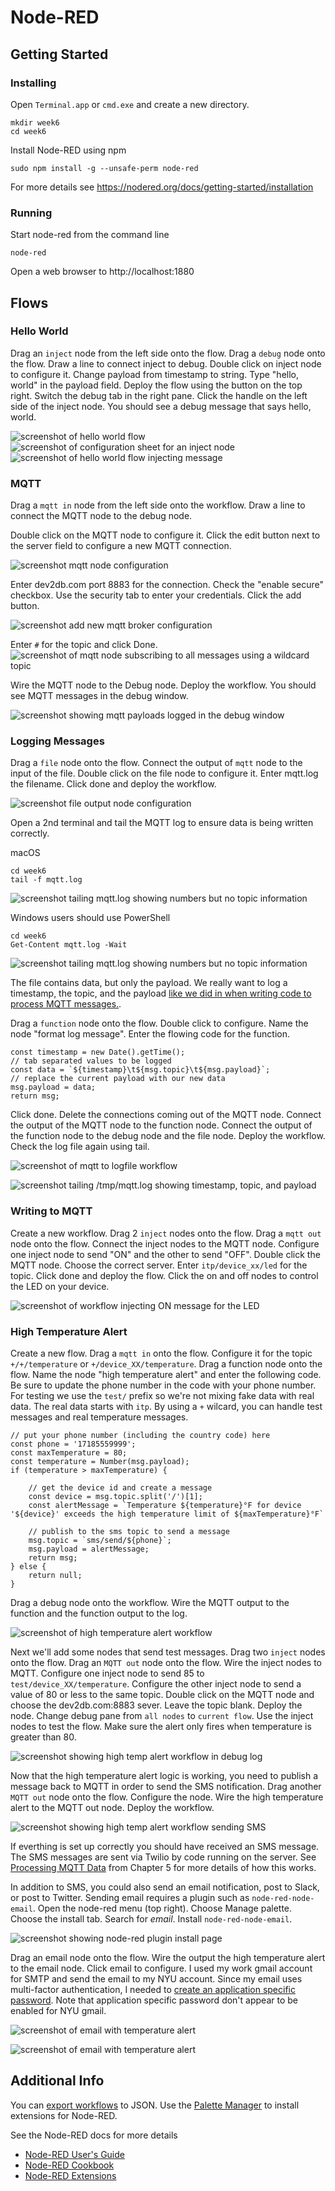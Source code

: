 # Node-RED

## Getting Started

### Installing

Open `Terminal.app` or `cmd.exe` and create a new directory.

    mkdir week6
    cd week6

Install Node-RED using npm

    sudo npm install -g --unsafe-perm node-red

For more details see https://nodered.org/docs/getting-started/installation

### Running

Start node-red from the command line

    node-red

Open a web browser to http://localhost:1880

## Flows

### Hello World
    
Drag an `inject` node from the left side onto the flow. Drag a `debug` node onto the flow. Draw a line to connect inject to debug. Double click on inject node to configure it. Change payload from timestamp to string. Type "hello, world" in the payload field. Deploy the flow using the button on the top right. Switch the debug tab in the right pane. Click the handle on the left side of the inject node. You should see a debug message that says hello, world.

![screenshot of hello world flow](img/flow-hello-unconfigured.png)
![screenshot of configuration sheet for an inject node](img/flow-hello-inject-node.png)
![screenshot of hello world flow injecting message](img/flow-hello-world.png)

### MQTT

Drag a `mqtt in` node from the left side onto the workflow. Draw a line to connect the MQTT node to the debug node.

Double click on the MQTT node to configure it. Click the edit button next to the server field to configure a new MQTT connection.

![screenshot mqtt node configuration](img/flow-new-mqtt-broker.png)

Enter dev2db.com port 8883 for the connection. Check the "enable secure" checkbox. Use the security tab to enter your credentials. Click the add button.

![screenshot add new mqtt broker configuration](img/flow-mqtt-add-broker.png)

Enter `#` for the topic and click Done.
![screenshot of mqtt node subscribing to all messages using a wildcard topic](img/flow-mqtt-node.png)

Wire the MQTT node to the Debug node. Deploy the workflow. You should see MQTT messages in the debug window.

![screenshot showing mqtt payloads logged in the debug window](img/flow-mqtt-debug.png)

### Logging Messages

Drag a `file` node onto the flow. Connect the output of `mqtt` node to the input of the file. Double click on the file node to configure it. Enter mqtt.log the filename. Click done and deploy the workflow.

![screenshot file output node configuration](img/flow-mqtt-log-file-config.png)

Open a 2nd terminal and tail the MQTT log to ensure data is being written correctly.

macOS

    cd week6
    tail -f mqtt.log

![screenshot tailing mqtt.log showing numbers but no topic information](img/tail-log-payload-only.png)

Windows users should use PowerShell

    cd week6
    Get-Content mqtt.log -Wait

![screenshot tailing mqtt.log showing numbers but no topic information](img/tail-log-payload-only-windows.png)

The file contains data, but only the payload. We really want to log a timestamp, the topic, and the payload [like we did in when writing code to process MQTT messages.](../05_Code/processing-mqtt-data.md#log-mqtt-messages-to-a-file).

Drag a `function` node onto the flow. Double click to configure. Name the node "format log message". Enter the flowing code for the function.

    const timestamp = new Date().getTime();
    // tab separated values to be logged
    const data = `${timestamp}\t${msg.topic}\t${msg.payload}`;
    // replace the current payload with our new data
    msg.payload = data;
    return msg;

Click done. Delete the connections coming out of the MQTT node. Connect the output of the MQTT node to the function node. Connect the output of the function node to the debug node and the file node. Deploy the workflow. Check the log file again using tail.

![screenshot of mqtt to logfile workflow](img/flow-log-format.png)

![screenshot tailing /tmp/mqtt.log showing timestamp, topic, and payload](img/tail-log-good.png)

### Writing to MQTT

Create a new workflow. Drag 2 `inject` nodes onto the flow. Drag a `mqtt out` node onto the flow. Connect the inject nodes to the MQTT node. Configure one inject node to send "ON" and the other to send "OFF". Double click the MQTT node. Choose the correct server. Enter `itp/device_xx/led` for the topic. Click done and deploy the flow. Click the on and off nodes to control the LED on your device.

![screenshot of workflow injecting ON message for the LED](img/flow-led-switch.png)

### High Temperature Alert

Create a new flow. Drag a `mqtt in` onto the flow. Configure it for the topic `+/+/temperature` or `+/device_XX/temperature`. Drag a function node onto the flow. Name the node "high temperature alert" and enter the following code. Be sure to update the phone number in the code with your phone number. For testing we use the `test/` prefix so we're not mixing fake data with real data. The real data starts with `itp`. By using a `+` wilcard, you can handle test messages and real temperature messages.

    // put your phone number (including the country code) here
    const phone = '17185559999';
    const maxTemperature = 80;
    const temperature = Number(msg.payload);
    if (temperature > maxTemperature) {

        // get the device id and create a message
        const device = msg.topic.split('/')[1];
        const alertMessage = `Temperature ${temperature}°F for device '${device}' exceeds the high temperature limit of ${maxTemperature}°F`

        // publish to the sms topic to send a message
        msg.topic = `sms/send/${phone}`;
        msg.payload = alertMessage;
        return msg;
    } else {
        return null;
    }

Drag a debug node onto the workflow. Wire the MQTT output to the function and the function output to the log.

![screenshot of high temperature alert workflow](img/flow-alert-debug.png)

Next we'll add some nodes that send test messages. Drag two `inject` nodes onto the flow. Drag an `MQTT out` node onto the flow. Wire the inject nodes to MQTT. Configure one inject node to send 85 to `test/device_XX/temperature`. Configure the other inject node to send a value of 80  or less to the same topic. Double click on the MQTT node and choose the dev2db.com:8883 sever. Leave the topic blank. Deploy the node. Change debug pane from `all nodes` to `current flow`.  Use the inject nodes to test the flow. Make sure the alert only fires when temperature is greater than 80.

![screenshot showing high temp alert workflow in debug log](img/flow-alert-test.png)

Now that the high temperature alert logic is working, you need to publish a message back to MQTT in order to send the SMS notification. Drag another `MQTT out` node onto the flow. Configure the node. Wire the high temperature alert to the MQTT out node. Deploy the workflow.

![screenshot showing high temp alert workflow sending SMS](img/flow-alert-complete.png)

If everthing is set up correctly you should have received an SMS message. The SMS messages are sent via Twilio by code running on the server. See [Processing MQTT Data](https://github.com/don/ITP-DeviceToDatabase/blob/master/05_Code/processing-mqtt-data.md#sms) from Chapter 5 for more details of how this works.

In addition to SMS, you could also send an email notification, post to Slack, or post to Twitter. Sending email requires a plugin such as `node-red-node-email`. Open the node-red menu (top right). Choose Manage palette. Choose the install tab. Search for *email*. Install `node-red-node-email`.

![screenshot showing node-red plugin install page](img/flow-install-email.png)

Drag an email node onto the flow. Wire the output the high temperature alert to the email node. Click email to configure. I used my work gmail account for SMTP and send the email to my NYU account. Since my email uses multi-factor authentication, I needed to [create an application specific password](https://support.google.com/accounts/answer/185833?hl=en). Note that application specific password don't appear to be enabled for NYU gmail.

![screenshot of email with temperature alert](img/flow-alert-email.png)

![screenshot of email with temperature alert](img/flow-alert-email-message.png)

## Additional Info

You can [export workflows](https://nodered.org/docs/user-guide/editor/workspace/import-export) to JSON. Use the [Palette Manager](https://nodered.org/docs/user-guide/editor/palette/manager) to install extensions for Node-RED.

See the Node-RED docs for more details

 * [Node-RED User's Guide](https://nodered.org/docs/user-guide/)
 * [Node-RED Cookbook](https://cookbook.nodered.org/mqtt/)
 * [Node-RED Extensions](https://flows.nodered.org)
 